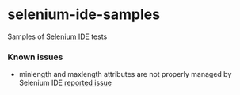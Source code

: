 # selenium-ide-samples

Samples of [Selenium IDE](https://www.selenium.dev/selenium-ide/) tests

### Known issues
 
* minlength and maxlength attributes are not properly managed by Selenium IDE [reported issue](https://github.com/SeleniumHQ/selenium-ide/issues/1222)